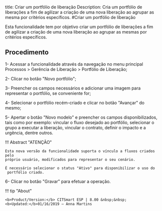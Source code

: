 title: Criar um portfólio de liberação
Description: Cria um portfólio de liberações a fim de agilizar a criação de uma nova liberação ao agrupar as mesma por critérios específicos.
#Criar um portfólio de liberação

Esta funcionalidade tem por objetivo criar um portfólio de liberações a fim de agilizar a criação
de uma nova liberação ao agrupar as mesmas por critérios específicos.

Procedimento
----------------

1-  Acessar a funcionalidade através da navegação no menu principal Processos \>
    Gerência de Liberação \> Portfólio de Liberação;

2-  Clicar no botão "Novo portfólio";

3-  Preencher os campos necessários e adicionar uma imagem para representar o
    portfólio, se conveniente for;

4-  Selecionar o portfólio recém-criado e clicar no botão "Avançar" do mesmo;

5-  Apertar o botão "Novo modelo" e preencher os campos disponibilizados, tais
    como por exemplo: vincular o fluxo desejado ao portfólio, selecionar o grupo
    a executar a liberação, vincular o contrato, definir o impacto e a urgência,
    dentre outros.

!!! Abstract "ATENÇÃO"

    Esta nova versão da funcionalidade suporta o vínculo a fluxos criados pelo
    próprio usuário, modificados para representar o seu cenário.  

    É necessário selecionar o status "Ativo" para disponibilizar o uso do
     portfólio criado.  

6-  Clicar no botão "Gravar" para efetuar a operação.


!!! tip "About"

    <b>Product/Version:</b> CITSmart ESP | 8.00 &nbsp;&nbsp;
    <b>Updated:</b>01/16/2019 – Anna Martins

